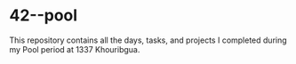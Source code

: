 # 42--pool
This repository contains all the days, tasks, and projects I completed during my Pool period at 1337 Khouribgua.
